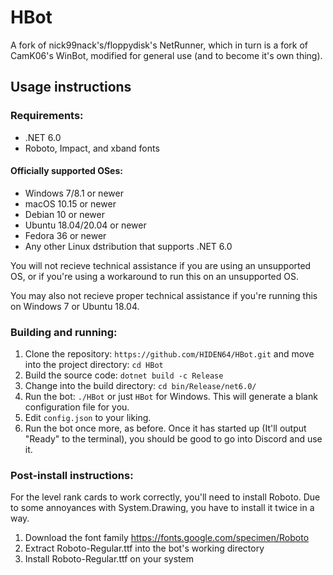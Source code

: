 # HBot
A fork of nick99nack's/floppydisk's NetRunner, which in turn is a fork of CamK06's WinBot, modified for general use (and to become it's own thing). 

## Usage instructions

### Requirements:
- .NET 6.0
- Roboto, Impact, and xband fonts

#### Officially supported OSes:
- Windows 7/8.1 or newer
- macOS 10.15 or newer
- Debian 10 or newer
- Ubuntu 18.04/20.04 or newer
- Fedora 36 or newer
- Any other Linux dstribution that supports .NET 6.0

You will not recieve technical assistance if you are using an unsupported OS, or if you're using a workaround to run this on an unsupported OS.

You may also not recieve proper technical assistance if you're running this on Windows 7 or Ubuntu 18.04.

### Building and running:
1. Clone the repository: ``https://github.com/HIDEN64/HBot.git`` and move into the project directory: ``cd HBot``
2. Build the source code: ``dotnet build -c Release``
3. Change into the build directory: ``cd bin/Release/net6.0/``
4. Run the bot: ``./HBot`` or just ``HBot`` for Windows. This will generate a blank configuration file for you.
5. Edit ``config.json``  to your liking.
6. Run the bot once more, as before. Once it has started up (It'll output "Ready" to the terminal), you should be good to go into Discord and use it.

### Post-install instructions:
For the level rank cards to work correctly, you'll need to install Roboto. Due to some annoyances with System.Drawing, you have to install it twice in a way.

1. Download the font family https://fonts.google.com/specimen/Roboto
2. Extract Roboto-Regular.ttf into the bot's working directory
3. Install Roboto-Regular.ttf on your system
